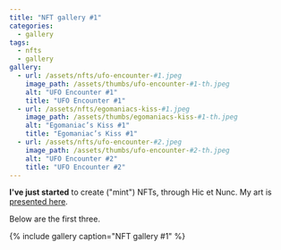 ```yaml
---
title: "NFT gallery #1"
categories:
  - gallery
tags:
  - nfts 
  - gallery
gallery:
  - url: /assets/nfts/ufo-encounter-#1.jpeg
    image_path: /assets/thumbs/ufo-encounter-#1-th.jpeg
    alt: "UFO Encounter #1"
    title: "UFO Encounter #1"
  - url: /assets/nfts/egomaniacs-kiss-#1.jpeg
    image_path: /assets/thumbs/egomaniacs-kiss-#1-th.jpeg
    alt: "Egomaniac’s Kiss #1"
    title: "Egomaniac’s Kiss #1"
  - url: /assets/nfts/ufo-encounter-#2.jpeg
    image_path: /assets/thumbs/ufo-encounter-#2-th.jpeg
    alt: "UFO Encounter #2"
    title: "UFO Encounter #2"
---
```


**I've just started** to create ("mint") NFTs, through Hic et Nunc. My art is [presented here](https://www.hicetnunc.xyz/heurihermilab/creations).

Below are the first three.

{% include gallery caption="NFT gallery #1" %}